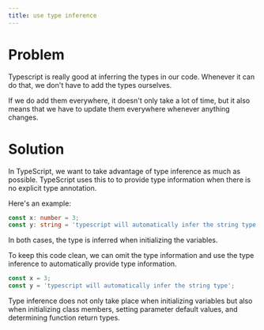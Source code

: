 ```yaml
---
title: use type inference
---
```


# Problem

Typescript is really good at inferring the types in our code. Whenever it can do that, we don't have to add the types ourselves.

If we do add them everywhere, it doesn't only take a lot of time, but it also means that we have to update them everywhere whenever anything changes.

# Solution

In TypeScript, we want to take advantage of type inference as much as possible. TypeScript uses this to to provide type information when there is no explicit type annotation.

Here's an example:

```ts
const x: number = 3;
const y: string = 'typescript will automatically infer the string type';
```

In both cases, the type is inferred when initializing the variables.

To keep this code clean, we can omit the type information and use the type inference to automatically provide type information.

```ts
const x = 3;
const y = 'typescript will automatically infer the string type';
```

Type inference does not only take place when initializing variables but also when initializing class members, setting parameter default values, and determining function return types.
